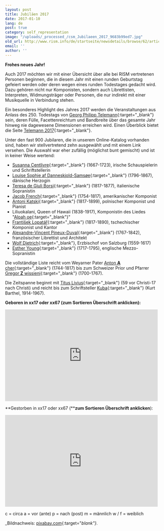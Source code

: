 ```yaml
---
layout: post
title: Jubiläen 2017
date: 2017-01-10
lang: de
post: true
category: self_representation
image: "/uploads/_processed_/csm_Jubilaeen_2017_9683b99ed7.jpg"
old_url: http://www.rism.info/de/startseite/newsdetails/browse/62/article/64/musical-anniversaries-in-2017.html
email: ''
author: ''
---
```



**Frohes neues Jahr!**

Auch 2017 möchten wir mit einer Übersicht über alle bei RISM vertretenen Personen beginnen, die in diesem Jahr mit einen runden Geburtstag gefeiert werden oder deren wegen eines runden Todestages gedacht wird. Dazu gehören nicht nur Komponisten, sondern auch Librettisten, Interpreten, Widmungsträger oder Personen, die nur indirekt mit einer Musikquelle in Verbindung stehen.

Ein besonderes Highlight des Jahres 2017 werden die Veranstaltungen aus Anlass des 250. Todestags von [Georg Philipp Telemann](https://opac.rism.info/search?View=rism&q=11862119X&Language=de){:target="_blank"} sein, deren Fülle, Facettenreichtum und Bandbreite über das gesamte Jahr hinweg nie dagewesene Dimensionen erreichen wird. Einen Überblick bietet die Seite [Telemann 2017](http://www.telemann2017.eu/de/){:target="_blank"}.

Unter den fast 900 Jubilaren, die in unserem Online-Katalog vorhanden sind, haben wir stellvertretend zehn ausgewählt und mit einem Link versehen. Die Auswahl war eher zufällig (möglichst bunt gemischt) und ist in keiner Weise wertend:

- [Susanna Centlivre](https://opac.rism.info/search?View=rism&q=11866896X&Language=de){:target="_blank"} (1667-1723), irische Schauspielerin und Schriftstellerin
- [Louise Sophie af Danneskjold-Samsøe](https://opac.rism.info/search?View=rism&q=133824381&Language=de){:target="_blank"} (1796-1867), dänische Herzogin
- [Teresa de Giuli Borsi](https://opac.rism.info/search?View=rism&q=De+Giuli+Borsi+Teresa&Language=de){:target="_blank"} (1817-1877), italienische Sopranistin
- [Jacob French](https://opac.rism.info/search?View=rism&q=121501213&Language=de){:target="_blank"} (1754-1817), amerikanischer Komponist
- [Antoni Kątski](https://opac.rism.info/search?View=rism&q=116331623&Language=de){:target="_blank"} (1817-1899), polnischer Komponist und Pianist
- Liliuokalani, Queen of Hawaii (1838-1917), Komponistin des Liedes "[Aloah oe](https://opac.rism.info/search?id=350001346&Language=de){:target="_blank"}"
- [František Lopatář](https://opac.rism.info/search?View=rism&q=Lopat%C3%A1%C5%99+Franti%C5%A1ek&Language=de){:target="_blank"} (1817-1890), tschechischer Komponist und Kantor
- [Alexandre-Vincent Pineux-Duval](https://opac.rism.info/search?View=rism&q=104201088&Language=de){:target="_blank"} (1767-1842), französischer Librettist und Architekt
- [Wolf Dietrich](https://opac.rism.info/search?View=rism&q=118597973&Language=de){:target="_blank"}, Erzbischof von Salzburg (1559-1617)
- [Esther Young](https://opac.rism.info/search?View=rism&q=Young+Esther&Language=de){:target="_blank"} (1717-1795), englische Mezzo-Sopranistin

Die vollständige Liste reicht vom Weyarner Pater [Anton **A** cher](https://opac.rism.info/search?View=rism&q=Acher+Anton&siglum=D-WEY&Language=de){:target="_blank"} (1744-1817) bis zum Schweizer Prior und Pfarrer [Gregor **Z** wissieni](https://opac.rism.info/search?View=rism&q=Zwissieni+Gregor&Language=de){:target="_blank"} (1700-1767).

Die Zeitspanne beginnt mit [Titus Livius](https://opac.rism.info/search?View=rism&q=118573624&Language=de){:target="_blank"} (59 vor Christi-17 nach Christi) und reicht bis zum Schriftsteller [Kuba](https://opac.rism.info/search?View=rism&q=118567349&Language=de){:target="_blank"} (Kurt Barthel, 1914-1967).



**Geboren in xx17 oder xx67 (zum Sortieren Überschrift anklicken):**
<iframe width="500" height="300" scrolling="yes" frameborder="no" src="https://fusiontables.google.com/embedviz?viz=GVIZ&amp;t=TABLE&amp;q=select+col0%2C+col1%2C+col2+from+18TAJtTzYz835sAnCAMmZ1iY5DzDem8scrr-YM82K&amp;containerId=googft-gviz-canvas"></iframe>



**Gestorben in xx17 oder xx67 (****zum Sortieren Überschrift anklicken**):
<iframe width="500" height="300" scrolling="yes" frameborder="no" src="https://fusiontables.google.com/embedviz?viz=GVIZ&amp;t=TABLE&amp;q=select+col0%2C+col1%2C+col2+from+1oP2CuMAyJvp3MEKxqku8hJtkgbf5Cw1wiSQ4Uifh&amp;containerId=googft-gviz-canvas"></iframe>



c = circa
a = vor (ante)
p = nach (post)
m = männlich
w / f = weiblich

_Bildnachweis: [pixabay.com](https://pixabay.com/de/neujahr-silvester-2017-jahreswende-1599819/){:target="_blank"}._



<script type="text/javascript">var switchTo5x=true;</script><script type="text/javascript" src="http://w.sharethis.com/button/buttons.js"></script><script type="text/javascript">stLight.options({publisher: "9b601438-1ce1-49d8-bfd7-9cff5df54c17", doNotHash: false, doNotCopy: false, hashAddressBar: false});</script>